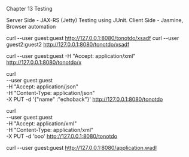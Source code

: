 Chapter 13 Testing

Server Side - JAX-RS (Jetty) Testing using JUnit.
Client Side - Jasmine, Browser automation

curl --user guest:guest http://127.0.0.1:8080/tonotdo/xsadf
curl --user guest2:guest2  http://127.0.0.1:8080/tonotdo/xsadf

curl --user guest:guest -H "Accept: application/xml" http://127.0.0.1:8080/tonotdo/x


curl \
--user guest:guest \
-H "Accept: application/json" \
-H "Content-Type: application/json" \
-X PUT -d '{"name" :"echoback"}' http://127.0.0.1:8080/tonotdo

curl \
--user guest:guest \
-H "Accept: application/xml" \
-H "Content-Type: application/xml" \
-X PUT -d '<?xml version="1.0" encoding="UTF-8" standalone="yes"?><deleteMeValueObject><name>boo</name></deleteMeValueObject>' http://127.0.0.1:8080/tonotdo

curl --user guest:guest http://127.0.0.1:8080/application.wadl



